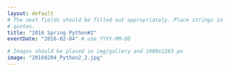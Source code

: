 ```yaml
---
layout: default
# The next fields should be filled out appropriately. Place strings in double
# quotes.
title: "2016 Spring Python#2"
eventDate: "2016-02-04" # use YYYY-MM-DD

# Images should be placed in img/gallery and 1900x1263 px 
image: "20160204_Python2_2.jpg"
---
```

